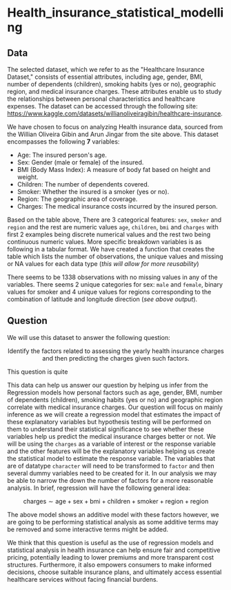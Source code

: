 # Health_insurance_statistical_modelling

## **Data**

The selected dataset, which we refer to as the "Healthcare Insurance Dataset," consists of essential attributes, including age, gender, BMI, number of dependents (children), smoking habits (yes or no), geographic region, and medical insurance charges. These attributes enable us to study the relationships between personal characteristics and healthcare expenses. The dataset can be accessed through the following site: https://www.kaggle.com/datasets/willianoliveiragibin/healthcare-insurance.

We have chosen to focus on analyzing Health insurance data, sourced from the Willian Oliveira Gibin and Arun Jingar from the site above. This dataset encompasses the following **7** variables: 

- Age: The insured person's age.
- Sex: Gender (male or female) of the insured.
- BMI (Body Mass Index): A measure of body fat based on height and weight.
- Children: The number of dependents covered.
- Smoker: Whether the insured is a smoker (yes or no).
- Region: The geographic area of coverage.
- Charges: The medical insurance costs incurred by the insured person. 

Based on the table above, There are 3 categorical features: `sex`, `smoker` and `region` and the rest are numeric values `age`, `children`, `bmi` and `charges` with first 2 examples being discrete numerical values and the rest two being continuous numeric values. More specific breakdown variables is as following in a tabular format. We have created a function that creates the table which lists the number of observations, the unique values and missing or NA values for each data type (*this will allow for more reusability*)

There seems to be 1338 observations with no missing values in any of the variables. There seems 2 unique categories for sex: `male` and `female`, binary values for smoker and 4 unique values for regions corresponding to the combination of latitude and longitude direction (*see above output*). 

## **Question**

We will use this dataset to answer the following question: 

$$\text{Identify the factors related to assessing the yearly health insurance charges and then predicting the charges given such factors.}$$

This question is quite 

This data can help us answer our question by helping us infer from the Regression models how personal factors such as age, gender, BMI, number of dependents (children), smoking habits (yes or no) and geographic region correlate with medical insurance charges. Our question will focus on mainly inference as we will create a regression model that estimates the impact of these explanatory variables but hypothesis testing will be performed on them to understand their statistical significance to see whether these variables help us predict the medical insurance charges better or not. We will be using the `charges` as a variable of interest or the response variable and the other features will be the explanatory variables helping us create the statistical model to estimate the response variable. The variables that are of datatype `character` will need to be transformed  to `factor` and then several dummy variables need to be created for it. In our analysis we may be able to narrow the down the number of factors for a more reasonable analysis. In brief, regression will have the following general idea:

$$\text{charges} \sim \text{age} + \text{sex} +  \text{bmi} + \text{children} + \text{smoker} + \text{region} + \text{region}$$

The above model shows an additive model with these factors however, we are going to be performing statistical analysis as some additive terms may be removed and some interactive terms might be added.

We think that this question is useful as the use of regression models and statistical analysis in health insurance can help ensure fair and competitive pricing, potentially leading to lower premiums and more transparent cost structures. Furthermore, it also empowers consumers to make informed decisions, choose suitable insurance plans, and ultimately access essential healthcare services without facing financial burdens.
